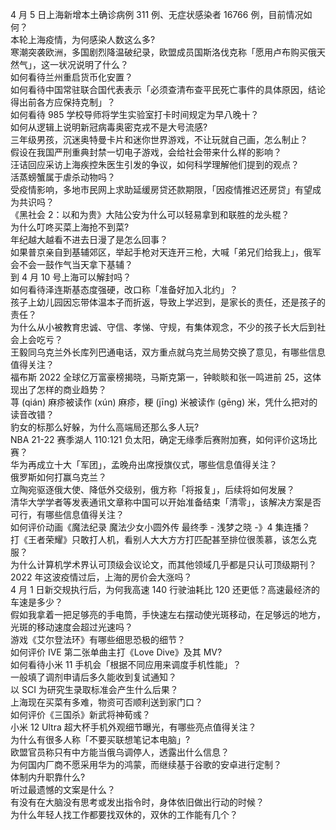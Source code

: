 4 月 5 日上海新增本土确诊病例 311 例、无症状感染者 16766 例，目前情况如何？  
本轮上海疫情，为何感染人数这么多?  
寒潮突袭欧洲，多国剧烈降温破纪录，欧盟成员国斯洛伐克称「愿用卢布购买俄天然气」，这一状况说明了什么？  
如何看待兰州重启货币化安置？  
如何看待中国常驻联合国代表表示「必须查清布查平民死亡事件的具体原因，结论得出前各方应保持克制」？  
如何看待 985 学校导师将学生实验室打卡时间规定为早八晚十？  
如何从逻辑上说明新冠病毒奥密克戎不是大号流感?  
三年级男孩，沉迷奥特曼卡片和迷你世界游戏，不让玩就自己画，怎么制止？  
假设在我国严刑重典封禁一切电子游戏，会给社会带来什么样的影响？  
汪诘回应采访上海疾控朱医生引发的争议，如何科学理解他们提到的观点？  
活蒸螃蟹属于虐杀动物吗？  
受疫情影响，多地市民网上求助延缓房贷还款期限，「因疫情推迟还房贷」有望成为共识吗？  
《黑社会 2：以和为贵》大陆公安为什么可以轻易拿到和联胜的龙头棍？  
为什么叮咚买菜上海抢不到菜?  
年纪越大越看不进去日漫了是怎么回事？  
如果普京亲自到基辅郊区，举起手枪对天连开三枪，大喊「弟兄们给我上」，俄军会不会一鼓作气当天拿下基辅？  
到 4 月 10 号上海可以解封吗？  
如何看待泽连斯基态度强硬，改口称「准备好加入北约」？  
孩子上幼儿园因忘带体温本子而折返，导致上学迟到，是家长的责任，还是孩子的责任？  
为什么从小被教育忠诚、守信、孝悌、守规，有集体观念，不少的孩子长大后到社会上会吃亏？  
王毅同乌克兰外长库列巴通电话，双方重点就乌克兰局势交换了意见，有哪些信息值得关注？  
福布斯 2022 全球亿万富豪榜揭晓，马斯克第一，钟睒睒和张一鸣进前 25，这体现出了怎样的商业趋势？  
荨 (qián) 麻疹被读作 (xún) 麻疹，粳 (jīng) 米被读作 (gēng) 米，凭什么把对的读音改错？  
豹女的标那么好躲，为什么高端局还那么多人玩?  
NBA 21-22 赛季湖人 110:121 负太阳，确定无缘季后赛附加赛，如何评价这场比赛？  
华为再成立十大「军团」，孟晚舟出席授旗仪式，哪些信息值得关注？  
俄罗斯如何打赢乌克兰？  
立陶宛驱逐俄大使、降低外交级别，俄方称「将报复」，后续将如何发展？  
清华大学学者等发表通讯文章称中国可以开始准备结束「清零」，该解决方案是否可行，有哪些信息值得关注？  
如何评价动画《魔法纪录 魔法少女小圆外传 最终季 - 浅梦之晓 -》4 集连播？  
打《王者荣耀》只敢打人机，看别人大大方方打匹配甚至排位很羡慕，该怎么克服？  
为什么计算机学术界认可顶级会议论文，而其他领域几乎都是只认可顶级期刊？  
2022 年这波疫情过后，上海的房价会大涨吗？  
4 月 1 日新交规执行后，为何我高速 140 行驶油耗比 120 还更低？高速最经济的车速是多少？  
假如我拿着一把足够亮的手电筒，手快速左右摆动使光斑移动，在足够远的地方，光斑的移动速度会超过光速吗？  
游戏《艾尔登法环》有哪些细思恐极的细节？  
如何评价 IVE 第二张单曲主打《Love Dive》及其 MV?  
如何看待小米 11 手机会「根据不同应用来调度手机性能」？  
一般填了调剂申请后多久能收到复试通知？  
以 SCI 为研究生录取标准会产生什么后果？  
上海现在买菜有多难，物资可否顺利送到家门口？  
如何评价《三国杀》新武将神荀彧？  
小米 12 Ultra 超大杯手机外观细节曝光，有哪些亮点值得关注？  
为什么有很多人称「不要买联想笔记本电脑」?  
欧盟官员称只有中方能当俄乌调停人，透露出什么信息？  
为何国内厂商不愿采用华为的鸿蒙，而继续基于谷歌的安卓进行定制？  
体制内升职靠什么?  
听过最遗憾的文案是什么？  
有没有在大脑没有思考或发出指令时，身体依旧做出行动的时候？  
为什么年轻人找工作都要找双休的，双休的工作能有几个？  
